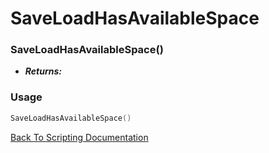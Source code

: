 # SaveLoadHasAvailableSpace

### SaveLoadHasAvailableSpace()
- ***Returns:*** 

### Usage

```Lua
SaveLoadHasAvailableSpace()
```


[Back To Scripting Documentation](../README.md)

